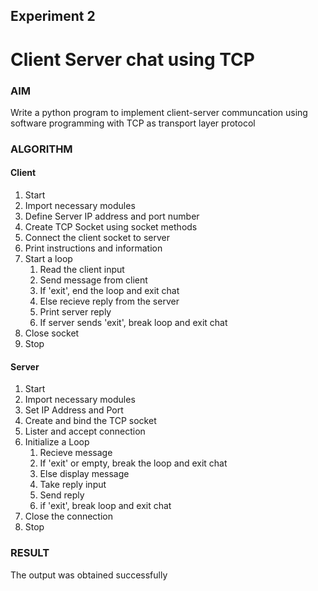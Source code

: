 ## Experiment 2

# Client Server chat using TCP

### AIM

Write a python program to implement client-server communcation using software programming with TCP as transport layer protocol

### ALGORITHM

#### Client
1. Start
2. Import necessary modules
3. Define Server IP address and port number
4. Create TCP Socket using socket methods
5. Connect the client socket to server
6. Print instructions and information
7. Start a loop
    1. Read the client input
    2. Send message from client
    3. If 'exit', end the loop and exit chat
    4. Else recieve reply from the server
    5. Print server reply
    6. If server sends 'exit', break loop and exit chat
8. Close socket
9. Stop

#### Server
1. Start
2. Import necessary modules
3. Set IP Address and Port
4. Create and bind the TCP socket
5. Lister and accept connection
6. Initialize a Loop
    1. Recieve message
    2. If 'exit' or empty, break the loop and exit chat
    3. Else display message
    4. Take reply input
    5. Send reply
    6. if 'exit', break loop and exit chat
7. Close the connection
8. Stop

### RESULT

The output was obtained successfully